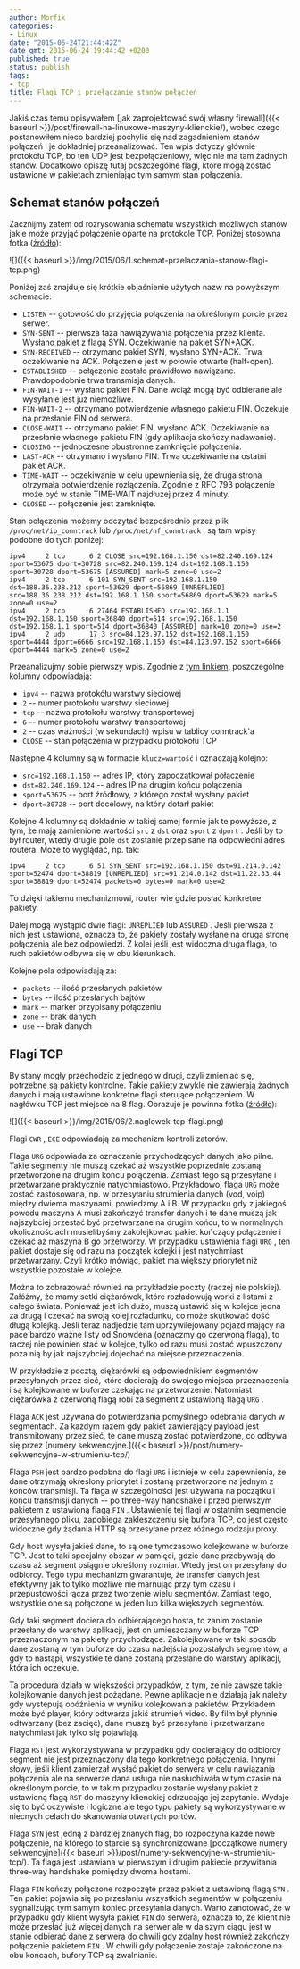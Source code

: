```yaml
---
author: Morfik
categories:
- Linux
date: "2015-06-24T21:44:42Z"
date_gmt: 2015-06-24 19:44:42 +0200
published: true
status: publish
tags:
- tcp
title: Flagi TCP i przełączanie stanów połączeń
---
```


Jakiś czas temu opisywałem [jak zaprojektować swój własny
firewall]({{< baseurl >}}/post/firewall-na-linuxowe-maszyny-klienckie/), wobec czego postanowiłem
nieco bardziej pochylić się nad zagadnieniem stanów połączeń i je dokładniej przeanalizować. Ten
wpis dotyczy głównie protokołu TCP, bo ten UDP jest bezpołączeniowy, więc nie ma tam żadnych stanów.
Dodatkowo opiszę tutaj poszczególne flagi, które mogą zostać ustawione w pakietach zmieniając tym
samym stan połączenia.

<!--more-->
## Schemat stanów połączeń

Zacznijmy zatem od rozrysowania schematu wszystkich możliwych stanów jakie może przyjąć połączenie
oparte na protokole TCP. Poniżej stosowna fotka
([źródło](https://en.wikipedia.org/wiki/Transmission_Control_Protocol)):

![]({{< baseurl >}}/img/2015/06/1.schemat-przelaczania-stanow-flagi-tcp.png)

Poniżej zaś znajduje się krótkie objaśnienie użytych nazw na powyższym schemacie:

  - `LISTEN` -- gotowość do przyjęcia połączenia na określonym porcie przez serwer.
  - `SYN-SENT` -- pierwsza faza nawiązywania połączenia przez klienta. Wysłano pakiet z flagą SYN.
    Oczekiwanie na pakiet SYN+ACK.
  - `SYN-RECEIVED` -- otrzymano pakiet SYN, wysłano SYN+ACK. Trwa oczekiwanie na ACK. Połączenie
    jest w połowie otwarte (half-open).
  - `ESTABLISHED` -- połączenie zostało prawidłowo nawiązane. Prawdopodobnie trwa transmisja danych.
  - `FIN-WAIT-1` -- wysłano pakiet FIN. Dane wciąż mogą być odbierane ale wysyłanie jest już
    niemożliwe.
  - `FIN-WAIT-2` -- otrzymano potwierdzenie własnego pakietu FIN. Oczekuje na przesłanie FIN od
    serwera.
  - `CLOSE-WAIT` -- otrzymano pakiet FIN, wysłano ACK. Oczekiwanie na przesłanie własnego pakietu
    FIN (gdy aplikacja skończy nadawanie).
  - `CLOSING` -- jednoczesne obustronne zamknięcie połączenia.
  - `LAST-ACK` -- otrzymano i wysłano FIN. Trwa oczekiwanie na ostatni pakiet ACK.
  - `TIME-WAIT` -- oczekiwanie w celu upewnienia się, że druga strona otrzymała potwierdzenie
    rozłączenia. Zgodnie z RFC 793 połączenie może być w stanie TIME-WAIT najdłużej przez 4
    minuty.
  - `CLOSED` -- połączenie jest zamknięte.

Stan połączenia możemy odczytać bezpośrednio przez plik `/proc/net/ip_conntrack` lub
`/proc/net/nf_conntrack` , są tam wpisy podobne do tych
    poniżej:

    ipv4     2 tcp      6 2 CLOSE src=192.168.1.150 dst=82.240.169.124 sport=53675 dport=30728 src=82.240.169.124 dst=192.168.1.150 sport=30728 dport=53675 [ASSURED] mark=5 zone=0 use=2
    ipv4     2 tcp      6 101 SYN_SENT src=192.168.1.150 dst=188.36.238.212 sport=53629 dport=56869 [UNREPLIED] src=188.36.238.212 dst=192.168.1.150 sport=56869 dport=53629 mark=5 zone=0 use=2
    ipv4     2 tcp      6 27464 ESTABLISHED src=192.168.1.1 dst=192.168.1.150 sport=36840 dport=514 src=192.168.1.150 dst=192.168.1.1 sport=514 dport=36840 [ASSURED] mark=10 zone=0 use=2
    ipv4     2 udp      17 3 src=84.123.97.152 dst=192.168.1.150 sport=4444 dport=6666 src=192.168.1.150 dst=84.123.97.152 sport=6666 dport=4444 mark=5 zone=0 use=2

Przeanalizujmy sobie pierwszy wpis. Zgodnie z [tym
linkiem](https://stackoverflow.com/questions/16034698/details-of-proc-net-ip-conntrack-nf-conntrack),
poszczególne kolumny odpowiadają:

  - `ipv4` -- nazwa protokółu warstwy sieciowej
  - `2` -- numer protokołu warstwy sieciowej
  - `tcp` -- nazwa protokołu warstwy transportowej
  - `6` -- numer protokołu warstwy transportowej
  - `2` -- czas ważności (w sekundach) wpisu w tablicy conntrack'a
  - `CLOSE` -- stan połączenia w przypadku protokołu TCP

Następne 4 kolumny są w formacie `klucz=wartość` i oznaczają kolejno:

  - `src=192.168.1.150` -- adres IP, który zapoczątkował połączenie
  - `dst=82.240.169.124` -- adres IP na drugim końcu połączenia
  - `sport=53675` -- port źródłowy, z którego został wysłany pakiet
  - `dport=30728` -- port docelowy, na który dotarł pakiet

Kolejne 4 kolumny są dokładnie w takiej samej formie jak te powyższe, z tym, że mają zamienione
wartości `src` z `dst` oraz `sport` z `dport` . Jeśli by to był router, wtedy drugie pole `dst`
zostanie przepisane na odpowiedni adres routera. Może to wyglądać, np.
    tak:

    ipv4     2 tcp      6 51 SYN_SENT src=192.168.1.150 dst=91.214.0.142 sport=52474 dport=38819 [UNREPLIED] src=91.214.0.142 dst=11.22.33.44 sport=38819 dport=52474 packets=0 bytes=0 mark=0 use=2

To dzięki takiemu mechanizmowi, router wie gdzie posłać konkretne pakiety.

Dalej mogą wystąpić dwie flagi: `UNREPLIED` lub `ASSURED` . Jeśli pierwsza z nich jest ustawiona,
oznacza to, że pakiety zostały wysłane na drugą stronę połączenia ale bez odpowiedzi. Z kolei jeśli
jest widoczna druga flaga, to ruch pakietów odbywa się w obu kierunkach.

Kolejne pola odpowiadają za:

  - `packets` -- ilość przesłanych pakietów
  - `bytes` -- ilość przesłanych bajtów
  - `mark` -- marker przypisany połączeniu
  - `zone` -- brak danych
  - `use` -- brak danych

## Flagi TCP

By stany mogły przechodzić z jednego w drugi, czyli zmieniać się, potrzebne są pakiety kontrolne.
Takie pakiety zwykle nie zawierają żadnych danych i mają ustawione konkretne flagi sterujące
połączeniem. W nagłówku TCP jest miejsce na 8 flag. Obrazuje je powinna fotka
([źródło](https://nmap.org/book/tcpip-ref.html)):

![]({{< baseurl >}}/img/2015/06/2.naglowek-tcp-flagi.png)

Flagi `CWR` , `ECE` odpowiadają za mechanizm kontroli zatorów.

Flaga `URG` odpowiada za oznaczanie przychodzących danych jako pilne. Takie segmenty nie muszą
czekać aż wszystkie poprzednie zostaną przetworzone na drugim końcu połączenia. Zamiast tego są
przesyłane i przetwarzane praktycznie natychmiastowo. Przykładowo, flaga `URG` może zostać
zastosowana, np. w przesyłaniu strumienia danych (vod, voip) między dwiema maszynami, powiedzmy A i
B. W przypadku gdy z jakiegoś powodu maszyna A musi zakończyć transfer danych i te dane muszą jak
najszybciej przestać być przetwarzane na drugim końcu, to w normalnych okolicznościach musielibyśmy
zakolejkować pakiet kończący połączenie i czekać aż maszyna B go przetworzy. W przypadku ustawienia
flagi `URG` , ten pakiet dostaje się od razu na początek kolejki i jest natychmiast przetwarzany.
Czyli krótko mówiąc, pakiet ma większy priorytet niż wszystkie pozostałe w kolejce.

Można to zobrazować również na przykładzie poczty (raczej nie polskiej). Załóżmy, że mamy setki
ciężarówek, które rozładowują worki z listami z całego świata. Ponieważ jest ich dużo, muszą
ustawić się w kolejce jedna za drugą i czekać na swoją kolej rozładunku, co może skutkować dość
długą kolejką. Jeśli teraz nadjedzie tam uprzywilejowany pojazd mający na pace bardzo ważne listy
od Snowdena (oznaczmy go czerwoną flagą), to raczej nie powinien stać w kolejce, tylko od razu musi
zostać wpuszczony poza nią by jak najszybciej dojechać na miejsce przeznaczenia.

W przykładzie z pocztą, ciężarówki są odpowiednikiem segmentów przesyłanych przez sieć, które
docierają do swojego miejsca przeznaczenia i są kolejkowane w buforze czekając na przetworzenie.
Natomiast ciężarówka z czerwoną flagą robi za segment z ustawioną flagą `URG` .

Flaga `ACK` jest używana do potwierdzania pomyślnego odebrania danych w segmentach. Za każdym razem
gdy pakiet zawierający payload jest transmitowany przez sieć, te dane muszą zostać potwierdzone, co
odbywa się przez [numery sekwencyjne.]({{< baseurl >}}/post/numery-sekwencyjne-w-strumieniu-tcp/)

Flaga `PSH` jest bardzo podobna do flagi `URG` i istnieje w celu zapewnienia, że dane otrzymają
określony priorytet i zostaną przetworzone na jednym z końców transmisji. Ta flaga w szczególności
jest używana na początku i końcu transmisji danych -- po three-way handshake i przed pierwszym
pakietem z ustawioną flagą `FIN` . Ustawienie tej flagi w ostatnim segmencie przesyłanego pliku,
zapobiega zakleszczeniu się bufora TCP, co jest często widoczne gdy żądania HTTP są przesyłane przez
różnego rodzaju proxy.

Gdy host wysyła jakieś dane, to są one tymczasowo kolejkowane w buforze TCP. Jest to taki specjalny
obszar w pamięci, gdzie dane przebywają do czasu aż segment osiągnie określony rozmiar. Wtedy jest
on przesyłany do odbiorcy. Tego typu mechanizm gwarantuje, że transfer danych jest efektywny jak to
tylko możliwe nie marnując przy tym czasu i przepustowości łącza przez tworzenie wielu segmentów.
Zamiast tego, wszystkie one są połączone w jeden lub kilka większych segmentów.

Gdy taki segment dociera do odbierającego hosta, to zanim zostanie przesłany do warstwy aplikacji,
jest on umieszczany w buforze TCP przeznaczonym na pakiety przychodzące. Zakolejkowane w taki sposób
dane zostaną w tym buforze do czasu nadejścia pozostałych segmentów, a gdy to nastąpi, wszystkie te
dane zostaną przesłane do warstwy aplikacji, która ich oczekuje.

Ta procedura działa w większości przypadków, z tym, że nie zawsze takie kolejkowanie danych jest
pożądane. Pewne aplikacje nie działają jak należy gdy występują opóźnienia w wyniku kolejkowania
pakietów. Przykładem może być player, który odtwarza jakiś strumień video. By film był płynnie
odtwarzany (bez zacięć), dane muszą być przesyłane i przetwarzane natychmiast jak tylko się
pojawiają.

Flaga `RST` jest wykorzystywana w przypadku gdy docierający do odbiorcy segment nie jest
przeznaczony dla tego konkretnego połączenia. Innymi słowy, jeśli klient zamierzał wysłać pakiet do
serwera w celu nawiązania połączenia ale na serwerze dana usługa nie nasłuchiwała w tym czasie na
określonym porcie, to w takim przypadku zostanie wysłany pakiet z ustawioną flagą `RST` do maszyny
klienckiej odrzucając jej zapytanie. Wydaje się to być oczywiste i logiczne ale tego typu pakiety są
wykorzystywane w niecnych celach do skanowania otwartych portów.

Flaga `SYN` jest jedną z bardziej znanych flag, bo rozpoczyna każde nowe połączenie, na którego to
starcie są synchronizowane [początkowe numery
sekwencyjne]({{< baseurl >}}/post/numery-sekwencyjne-w-strumieniu-tcp/). Ta flaga jest ustawiana w
pierwszym i drugim pakiecie przywitania three-way handshake pomiędzy dwoma hostami.

Flaga `FIN` kończy połączone rozpoczęte przez pakiet z ustawioną flagą `SYN` . Ten pakiet pojawia
się po przesłaniu wszystkich segmentów w połączeniu sygnalizując tym samym koniec przesyłania
danych. Warto zanotować, że w przypadku gdy klient wysyła pakiet `FIN` do serwera, oznacza to, że
klient nie może przesłać już więcej danych na serwer ale w dalszym ciągu jest w stanie odbierać dane
z serwera do chwili gdy zdalny host również zakończy połączenie pakietem `FIN` . W chwili gdy
połączenie zostaje zakończone na obu końcach, bufory TCP są zwalnianie.
